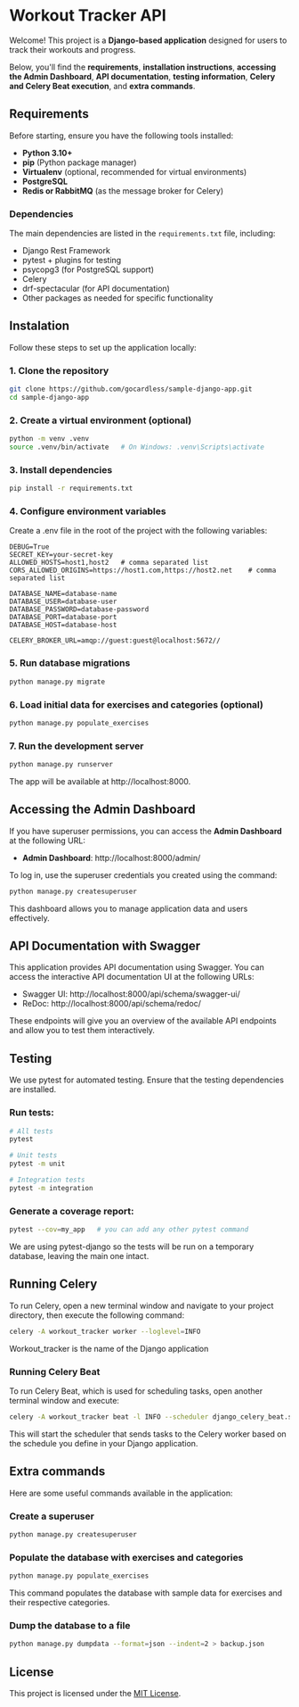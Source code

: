 # Workout Tracker API

Welcome! This project is a **Django-based application** designed for users to track their workouts and progress.

Below, you'll find the **requirements**, **installation instructions**, **accessing the Admin Dashboard**, **API documentation**, **testing information**, **Celery and Celery Beat execution**, and **extra commands**.


## Requirements

Before starting, ensure you have the following tools installed:

- **Python 3.10+**
- **pip** (Python package manager)
- **Virtualenv** (optional, recommended for virtual environments)
- **PostgreSQL**
- **Redis or RabbitMQ** (as the message broker for Celery)

### Dependencies

The main dependencies are listed in the `requirements.txt` file, including:

- Django Rest Framework
- pytest + plugins for testing
- psycopg3 (for PostgreSQL support)
- Celery
- drf-spectacular (for API documentation)
- Other packages as needed for specific functionality


## Instalation

Follow these steps to set up the application locally:

### 1. Clone the repository

```bash
git clone https://github.com/gocardless/sample-django-app.git
cd sample-django-app
```

### 2. Create a virtual environment (optional)

```bash
python -m venv .venv
source .venv/bin/activate   # On Windows: .venv\Scripts\activate
```

### 3. Install dependencies

```bash
pip install -r requirements.txt
```

### 4. Configure environment variables

Create a .env file in the root of the project with the following variables:

```env
DEBUG=True
SECRET_KEY=your-secret-key
ALLOWED_HOSTS=host1,host2   # comma separated list
CORS_ALLOWED_ORIGINS=https://host1.com,https://host2.net    # comma separated list

DATABASE_NAME=database-name
DATABASE_USER=database-user
DATABASE_PASSWORD=database-password
DATABASE_PORT=database-port
DATABASE_HOST=database-host

CELERY_BROKER_URL=amqp://guest:guest@localhost:5672//
```

### 5. Run database migrations

```bash
python manage.py migrate
```

### 6. Load initial data for exercises and categories (optional)

```bash
python manage.py populate_exercises
```

### 7. Run the development server

```bash
python manage.py runserver
```

The app will be available at http://localhost:8000.


## Accessing the Admin Dashboard

If you have superuser permissions, you can access the **Admin Dashboard** at the following URL:

- **Admin Dashboard**: http://localhost:8000/admin/

To log in, use the superuser credentials you created using the command:

```bash
python manage.py createsuperuser
```

This dashboard allows you to manage application data and users effectively.


## API Documentation with Swagger

This application provides API documentation using Swagger. You can access the interactive API documentation UI at the following URLs:

- Swagger UI: http://localhost:8000/api/schema/swagger-ui/
- ReDoc: http://localhost:8000/api/schema/redoc/

These endpoints will give you an overview of the available API endpoints and allow you to test them interactively.


## Testing

We use pytest for automated testing. Ensure that the testing dependencies are installed.

### Run tests:

```bash
# All tests
pytest
```

```bash
# Unit tests
pytest -m unit
```

```bash
# Integration tests
pytest -m integration
```

### Generate a coverage report:

```bash
pytest --cov=my_app   # you can add any other pytest command
```

We are using pytest-django so the tests will be run on a temporary database, leaving the main one intact.


## Running Celery

To run Celery, open a new terminal window and navigate to your project directory, then execute the following command:

```bash
celery -A workout_tracker worker --loglevel=INFO
```
Workout_tracker is the name of the Django application

### Running Celery Beat

To run Celery Beat, which is used for scheduling tasks, open another terminal window and execute:

```bash
celery -A workout_tracker beat -l INFO --scheduler django_celery_beat.schedulers:DatabaseScheduler
```

This will start the scheduler that sends tasks to the Celery worker based on the schedule you define in your Django application.


## Extra commands

Here are some useful commands available in the application:

### Create a superuser

```bash
python manage.py createsuperuser
```

### Populate the database with exercises and categories

```bash
python manage.py populate_exercises
```

This command populates the database with sample data for exercises and their respective categories.

### Dump the database to a file

```bash
python manage.py dumpdata --format=json --indent=2 > backup.json
```

## License

This project is licensed under the [MIT License](https://opensource.org/licenses/MIT).
